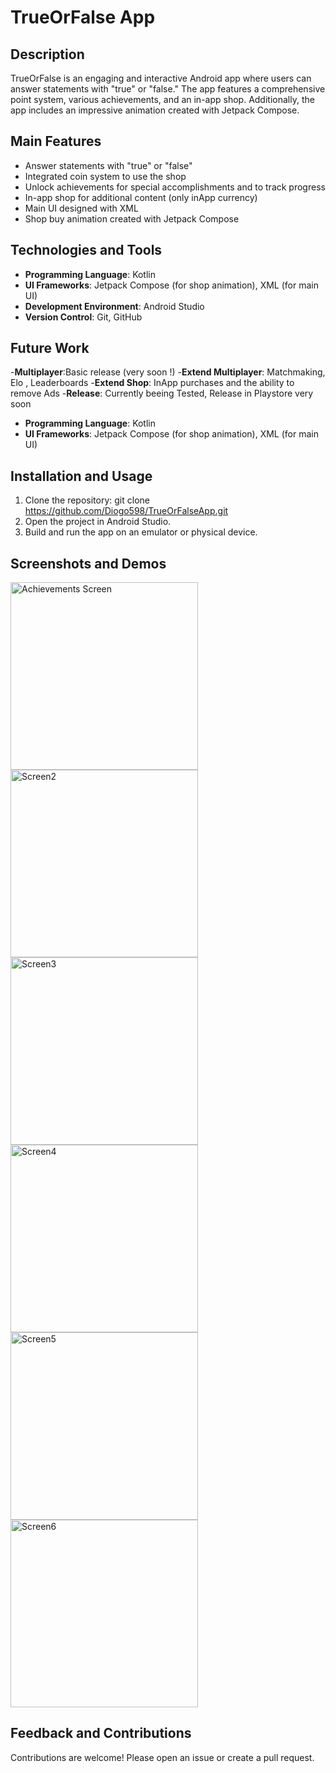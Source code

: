 # TrueOrFalse App

## Description

TrueOrFalse is an engaging and interactive Android app where users can answer statements with "true" or "false." 
The app features a comprehensive point system, various achievements, and an in-app shop.
Additionally, the app includes an impressive animation created with Jetpack Compose.

## Main Features

- Answer statements with "true" or "false"
- Integrated coin system to use the shop
- Unlock achievements for special accomplishments and to track progress
- In-app shop for additional content (only inApp currency)
- Main UI designed with XML
- Shop buy animation created with Jetpack Compose

## Technologies and Tools

- **Programming Language**: Kotlin
- **UI Frameworks**: Jetpack Compose (for shop animation), XML (for main UI)
- **Development Environment**: Android Studio
- **Version Control**: Git, GitHub

## Future Work
-**Multiplayer**:Basic release (very soon !)
-**Extend Multiplayer**: Matchmaking, Elo , Leaderboards
-**Extend Shop**: InApp purchases and the ability to remove Ads
-**Release**: Currently beeing Tested, Release in Playstore very soon

- **Programming Language**: Kotlin
- **UI Frameworks**: Jetpack Compose (for shop animation), XML (for main UI) 

## Installation and Usage

1. Clone the repository:
   git clone https://github.com/Diogo598/TrueOrFalseApp.git
2. Open the project in Android Studio.
3. Build and run the app on an emulator or physical device.

## Screenshots and Demos
<div style="display: flex; flex-wrap: wrap;">
  <img src="https://github.com/Diogo598/TrueOrFalseApp/blob/master/screenshots/Home.jpg" alt="Achievements Screen" title="Achievements screen showing the various accomplishments users can unlock." width="300"/>
  <img src="https://github.com/Diogo598/TrueOrFalseApp/blob/master/screenshots/Ex1.jpg"alt="Screen2" title="Screen2." width="300"/>
  <img src="https://github.com/Diogo598/TrueOrFalseApp/blob/master/screenshots/Ex3.jpg" alt="Screen3" title="Screen3." width="300"/>
  <img src="https://github.com/Diogo598/TrueOrFalseApp/blob/master/screenshots/EndScreen.jpg" alt="Screen4" title="Screen4." width="300"/>
  <img src="https://github.com/Diogo598/TrueOrFalseApp/blob/master/screenshots/Shop.jpg" alt="Screen5" title="Screen5." width="300"/>
  <img src="https://github.com/Diogo598/TrueOrFalseApp/blob/master/screenshots/Profile.jpg" alt="Screen6" title="Screen6." width="300"/>
  <!-- Add more images here in the same way -->
</div>

## Feedback and Contributions
Contributions are welcome! Please open an issue or create a pull request.

